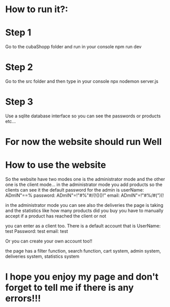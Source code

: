 # How to run it?:

# Step 1
Go to the cubaShopp folder and run in your console npm run dev

# Step 2
Go to the src folder and then type in your console npx nodemon server.js

# Step 3
Use a sqlite database interface so you can see the passwords or products etc...

# For now the website should run Well

# How to use the website
So the website have two modes one is the administrator mode and the other one is the client mode... in the administrator mode you add products so the clients can see it the default password for the admin is 
userName: ADmIN"==%
password: ADmIN"=!"#%"#/(!()()!"
email: ADmIN"=!"#%/#(")(!

in the administrator mode you can see also the deliveries the page is taking and the statistics like how many products did you buy
you have to manually accept if a product has reached the client or not

you can enter as a client too. There is a default account that is
UserName: test
Password: test
email: test

Or you can create your own account too!!

the page has a filter function, search function, cart system, admin system, deliveries system, statistics system

# I hope you enjoy my page and don't forget to tell me if there is any errors!!!
